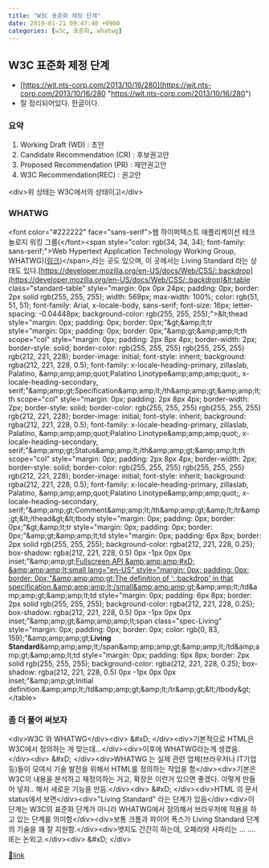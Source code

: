 ```yaml
---
title: "W3C 표준화 제정 단계"
date: 2019-01-21 09:47:40 +0900
categories: [w3c, 표준화, whatwg]
---
```


W3C 표준화 제정 단계
-------------

- [https://wit.nts-corp.com/2013/10/16/280](https://wit.nts-corp.com/2013/10/16/280 "https://wit.nts-corp.com/2013/10/16/280")
- 잘 정리되어있다. 한글이다.


### 요약

1. Working Draft (WD) : 초안
2. Candidate Recommendation (CR) : 후보권고안
3. Proposed Recommendation (PR) : 제안권고안
4. W3C Recommendation(REC) : 권고안

&lt;div&gt;위 상태는 W3C에서의 상태이고&lt;/div&gt;  
  
### WHATWG 

&lt;font color="#222222" face="sans-serif"&gt;웹 하이퍼텍스트 애플리케이션 테크놀로지 워킹 그룹(&lt;/font&gt;&lt;span style="color: rgb(34, 34, 34); font-family: sans-serif;"&gt;Web Hypertext Application Technology Working Group, WHATWG)([링크](https://whatwg.org/ "링크"))&lt;/span&gt;[ ](https://html.spec.whatwg.org/ "whatwg ")라는 곳도 있으며, 이 곳에서는 Living Standard 라는 상태도 있다.[https://developer.mozilla.org/en-US/docs/Web/CSS/::backdrop](https://developer.mozilla.org/en-US/docs/Web/CSS/::backdrop)&lt;table class="standard-table" style="margin: 0px 0px 24px; padding: 0px; border: 2px solid rgb(255, 255, 255); width: 569px; max-width: 100%; color: rgb(51, 51, 51); font-family: Arial, x-locale-body, sans-serif; font-size: 16px; letter-spacing: -0.04448px; background-color: rgb(255, 255, 255);"&gt;&amp;lt;thead style="margin: 0px; padding: 0px; border: 0px;"&amp;gt;&amp;amp;lt;tr style="margin: 0px; padding: 0px; border: 0px;"&amp;amp;gt;&amp;amp;amp;lt;th scope="col" style="margin: 0px; padding: 2px 8px 4px; border-width: 2px; border-style: solid; border-color: rgb(255, 255, 255) rgb(255, 255, 255) rgb(212, 221, 228); border-image: initial; font-style: inherit; background: rgba(212, 221, 228, 0.5); font-family: x-locale-heading-primary, zillaslab, Palatino, &amp;amp;amp;amp;quot;Palatino Linotype&amp;amp;amp;amp;quot;, x-locale-heading-secondary, serif;"&amp;amp;amp;gt;Specification&amp;amp;amp;lt;/th&amp;amp;amp;gt;&amp;amp;amp;lt;th scope="col" style="margin: 0px; padding: 2px 8px 4px; border-width: 2px; border-style: solid; border-color: rgb(255, 255, 255) rgb(255, 255, 255) rgb(212, 221, 228); border-image: initial; font-style: inherit; background: rgba(212, 221, 228, 0.5); font-family: x-locale-heading-primary, zillaslab, Palatino, &amp;amp;amp;amp;quot;Palatino Linotype&amp;amp;amp;amp;quot;, x-locale-heading-secondary, serif;"&amp;amp;amp;gt;Status&amp;amp;amp;lt;/th&amp;amp;amp;gt;&amp;amp;amp;lt;th scope="col" style="margin: 0px; padding: 2px 8px 4px; border-width: 2px; border-style: solid; border-color: rgb(255, 255, 255) rgb(255, 255, 255) rgb(212, 221, 228); border-image: initial; font-style: inherit; background: rgba(212, 221, 228, 0.5); font-family: x-locale-heading-primary, zillaslab, Palatino, &amp;amp;amp;amp;quot;Palatino Linotype&amp;amp;amp;amp;quot;, x-locale-heading-secondary, serif;"&amp;amp;amp;gt;Comment&amp;amp;amp;lt;/th&amp;amp;amp;gt;&amp;amp;lt;/tr&amp;amp;gt;&amp;lt;/thead&amp;gt;&amp;lt;tbody style="margin: 0px; padding: 0px; border: 0px;"&amp;gt;&amp;amp;lt;tr style="margin: 0px; padding: 0px; border: 0px;"&amp;amp;gt;&amp;amp;amp;lt;td style="margin: 0px; padding: 6px 8px; border: 2px solid rgb(255, 255, 255); background-color: rgba(212, 221, 228, 0.25); box-shadow: rgba(212, 221, 228, 0.5) 0px -1px 0px 0px inset;"&amp;amp;amp;gt;[Fullscreen API  &amp;amp;amp;amp;#xD;
&amp;amp;amp;amp;lt;small lang="en-US" style="margin: 0px; padding: 0px; border: 0px;"&amp;amp;amp;amp;gt;The definition of '::backdrop' in that specification.&amp;amp;amp;amp;lt;/small&amp;amp;amp;amp;gt;](https://fullscreen.spec.whatwg.org/#::backdrop-pseudo-element)&amp;amp;amp;lt;/td&amp;amp;amp;gt;&amp;amp;amp;lt;td style="margin: 0px; padding: 6px 8px; border: 2px solid rgb(255, 255, 255); background-color: rgba(212, 221, 228, 0.25); box-shadow: rgba(212, 221, 228, 0.5) 0px -1px 0px 0px inset;"&amp;amp;amp;gt;&amp;amp;amp;amp;lt;span class="spec-Living" style="margin: 0px; padding: 0px; border: 0px; color: rgb(0, 83, 159);"&amp;amp;amp;amp;gt;**Living Standard**&amp;amp;amp;amp;lt;/span&amp;amp;amp;amp;gt;&amp;amp;amp;lt;/td&amp;amp;amp;gt;&amp;amp;amp;lt;td style="margin: 0px; padding: 6px 8px; border: 2px solid rgb(255, 255, 255); background-color: rgba(212, 221, 228, 0.25); box-shadow: rgba(212, 221, 228, 0.5) 0px -1px 0px 0px inset;"&amp;amp;amp;gt;Initial definition.&amp;amp;amp;lt;/td&amp;amp;amp;gt;&amp;amp;lt;/tr&amp;amp;gt;&amp;lt;/tbody&amp;gt;&lt;/table&gt;  
### 좀 더 풀어 써보자

&lt;div&gt;W3C 와 WHATWG&lt;/div&gt;&lt;div&gt;  &amp;#xD;
&lt;/div&gt;&lt;div&gt;기본적으로 HTML은 W3C에서 정의하는 게 맞는데...&lt;/div&gt;&lt;div&gt;이후에 WHATWG라는게 생겼음.&lt;/div&gt;&lt;div&gt;  &amp;#xD;
&lt;/div&gt;&lt;div&gt;WHATWG 는 실제 관련 업체(브라우저나 IT기업 등)들이 모여서 기술 발전을 위해서 HTML를 정의하는 작업을 함&lt;/div&gt;&lt;div&gt;기본은 W3C의 내용을 분석하고 재정의하는 거고, 확장은 이런거 있으면 좋겠다. 이렇게 만들어 넣자.. 해서 새로운 기능을 만듬.&lt;/div&gt;&lt;div&gt;  &amp;#xD;
&lt;/div&gt;&lt;div&gt;HTML 의 문서 status에서 보면&lt;/div&gt;&lt;div&gt;"Living Standard" 라는 단계가 있음&lt;/div&gt;&lt;div&gt;이 단계는 W3C의 표준화 단계가 아니라 WHATWG에서 정의해서 브라우저에 적용을 하고 있는 단계를 의미함&lt;/div&gt;&lt;div&gt;보통 크롬과 파이어 폭스가 Living Standard 단계의 기술을 꽤 잘 지원함.&lt;/div&gt;&lt;div&gt;엣지도 간간히 하는데, 오페라와 사파리는 ... .... IE는 논외고.&lt;/div&gt;&lt;div&gt;  &amp;#xD;
&lt;/div&gt;  



[🔗link](http://www.mins01.com/mh/tech/read/1250)